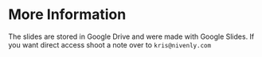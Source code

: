 # More Information 

The slides are stored in Google Drive and were made with Google Slides. If you want direct access shoot a note over to `kris@nivenly.com`

